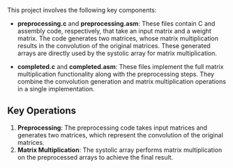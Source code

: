 This project involves the following key components:

- **preprocessing.c** and **preprocessing.asm**: These files contain C and assembly code, respectively, that take an input matrix and a weight matrix. The code generates two matrices, whose matrix multiplication results in the convolution of the original matrices. These generated arrays are directly used by the systolic array for matrix multiplication.
  
- **completed.c** and **completed.asm**: These files implement the full matrix multiplication functionality along with the preprocessing steps. They combine the convolution generation and matrix multiplication operations in a single implementation.

## Key Operations
1. **Preprocessing**: The preprocessing code takes input matrices and generates two matrices, which represent the convolution of the original matrices.
2. **Matrix Multiplication**: The systolic array performs matrix multiplication on the preprocessed arrays to achieve the final result.
